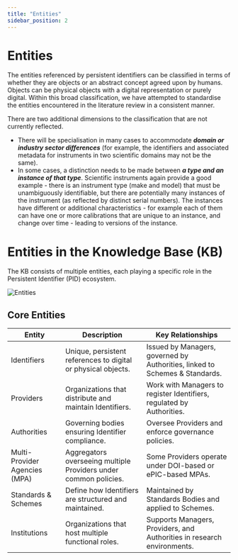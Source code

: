 ```yaml
---
title: "Entities"
sidebar_position: 2
---
```

# Entities 

The entities referenced by persistent identifiers can be classified in terms of whether they are objects or an abstract concept agreed upon by humans. Objects can be physical objects with a digital representation or purely digital. Within this broad classification, we have attempted to standardise the entities encountered in the literature review in a consistent manner. 

There are two additional dimensions to the classification that are not currently reflected.

 - There will be specialisation in many cases to accommodate **_domain or industry sector differences_** (for example, the identifiers and associated metadata for instruments in two scientific domains may not be the same).
 - In some cases, a distinction needs to be made between **_a type and an instance of that type_**. Scientific instruments again provide a good example - there is an instrument type (make and model) that must be unambiguously identifiable, but there are potentially many instances of the instrument (as reflected by distinct serial numbers). The instances have different or additional characteristics - for example each of them can have one or more calibrations that are unique to an instance, and change over time - leading to versions of the instance.



# Entities in the Knowledge Base (KB)

The KB consists of multiple entities, each playing a specific role in the Persistent Identifier (PID) ecosystem.

![Entities](/img/pid_kb/entities.png)


## Core Entities

| Entity                        | Description                                                      | Key Relationships                                 |
|-------------------------------|------------------------------------------------------------------|------------------------------------------------|
| Identifiers                   | Unique, persistent references to digital or physical objects.    | Issued by Managers, governed by Authorities, linked to Schemes & Standards. |
| Providers                     | Organizations that distribute and maintain Identifiers.          | Work with Managers to register Identifiers, regulated by Authorities. |
| Authorities                   | Governing bodies ensuring Identifier compliance.                 | Oversee Providers and enforce governance policies. |
| Multi-Provider Agencies (MPA) | Aggregators overseeing multiple Providers under common policies. | Some Providers operate under DOI-based or ePIC-based MPAs. |
| Standards & Schemes           | Define how Identifiers are structured and maintained.            | Maintained by Standards Bodies and applied to Schemes. |
| Institutions                  | Organizations that host multiple functional roles.               | Supports Managers, Providers, and Authorities in research environments. |
